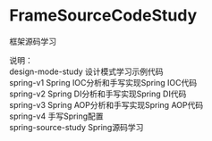 # FrameSourceCodeStudy
框架源码学习

说明：  
design-mode-study 设计模式学习示例代码    
spring-v1 Spring IOC分析和手写实现Spring IOC代码    
spring-v2 Spring DI分析和手写实现Spring DI代码   
spring-v3 Spring AOP分析和手写实现Spring AOP代码    
spring-v4 手写Spring配置    
spring-source-study Spring源码学习    
